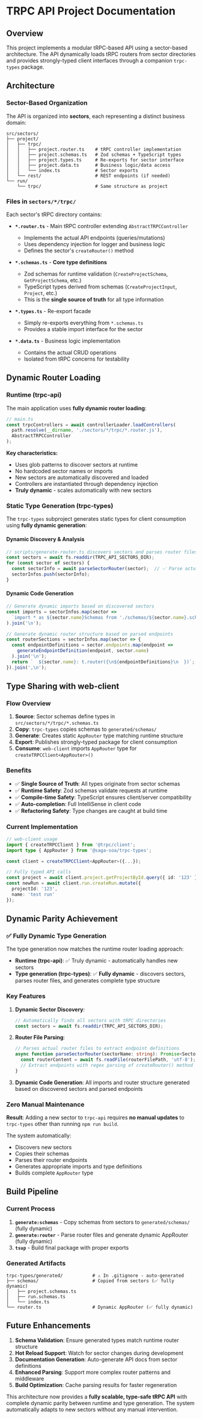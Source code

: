 # TRPC API Project Documentation

## Overview

This project implements a modular tRPC-based API using a sector-based architecture. The API dynamically loads tRPC routers from sector directories and provides strongly-typed client interfaces through a companion `trpc-types` package.

## Architecture

### Sector-Based Organization

The API is organized into **sectors**, each representing a distinct business domain:

```
src/sectors/
├── project/
│   ├── trpc/
│   │   ├── project.router.ts    # tRPC controller implementation
│   │   ├── project.schemas.ts   # Zod schemas + TypeScript types  
│   │   ├── project.types.ts     # Re-exports for sector interface
│   │   ├── project.data.ts      # Business logic/data access
│   │   └── index.ts             # Sector exports
│   └── rest/                    # REST endpoints (if needed)
└── run/
    └── trpc/                    # Same structure as project
```

### Files in `sectors/*/trpc/`

Each sector's tRPC directory contains:

- **`*.router.ts`** - Main tRPC controller extending `AbstractTRPCController`
  - Implements the actual API endpoints (queries/mutations)
  - Uses dependency injection for logger and business logic
  - Defines the sector's `createRouter()` method

- **`*.schemas.ts`** - **Core type definitions** 
  - Zod schemas for runtime validation (`CreateProjectSchema`, `GetProjectSchema`, etc.)
  - TypeScript types derived from schemas (`CreateProjectInput`, `Project`, etc.)
  - This is the **single source of truth** for all type information

- **`*.types.ts`** - Re-export facade
  - Simply re-exports everything from `*.schemas.ts` 
  - Provides a stable import interface for the sector

- **`*.data.ts`** - Business logic implementation
  - Contains the actual CRUD operations
  - Isolated from tRPC concerns for testability

## Dynamic Router Loading

### Runtime (trpc-api)

The main application uses **fully dynamic router loading**:

```typescript
// main.ts
const trpcControllers = await controllerLoader.loadControllers(
  path.resolve(__dirname, './sectors/*/trpc/*.router.js'),
  AbstractTRPCController
);
```

**Key characteristics:**
- Uses glob patterns to discover sectors at runtime
- No hardcoded sector names or imports
- New sectors are automatically discovered and loaded
- Controllers are instantiated through dependency injection
- **Truly dynamic** - scales automatically with new sectors

### Static Type Generation (trpc-types)

The `trpc-types` subproject generates static types for client consumption using **fully dynamic generation**:

#### Dynamic Discovery & Analysis
```typescript
// scripts/generate-router.ts discovers sectors and parses router files
const sectors = await fs.readdir(TRPC_API_SECTORS_DIR);
for (const sector of sectors) {
  const sectorInfo = await parseSectorRouter(sector);  // ✅ Parse actual router files
  sectorInfos.push(sectorInfo);
}
```

#### Dynamic Code Generation
```typescript
// Generate dynamic imports based on discovered sectors
const imports = sectorInfos.map(sector => 
  `import * as ${sector.name}Schemas from './schemas/${sector.name}.schemas.js';`
).join('\n');

// Generate dynamic router structure based on parsed endpoints
const routerSections = sectorInfos.map(sector => {
  const endpointDefinitions = sector.endpoints.map(endpoint =>
    generateEndpointDefinition(endpoint, sector.name)
  ).join('\n');
  return `  ${sector.name}: t.router({\n${endpointDefinitions}\n  })`;
}).join(',\n');
```

## Type Sharing with web-client

### Flow Overview

1. **Source**: Sector schemas define types in `src/sectors/*/trpc/*.schemas.ts`
2. **Copy**: `trpc-types` copies schemas to `generated/schemas/`
3. **Generate**: Creates static `AppRouter` type matching runtime structure
4. **Export**: Publishes strongly-typed package for client consumption
5. **Consume**: `web-client` imports `AppRouter` type for `createTRPCClient<AppRouter>()`

### Benefits

- ✅ **Single Source of Truth**: All types originate from sector schemas
- ✅ **Runtime Safety**: Zod schemas validate requests at runtime  
- ✅ **Compile-time Safety**: TypeScript ensures client/server compatibility
- ✅ **Auto-completion**: Full IntelliSense in client code
- ✅ **Refactoring Safety**: Type changes are caught at build time

### Current Implementation

```typescript
// web-client usage
import { createTRPCClient } from '@trpc/client';
import type { AppRouter } from '@saga-soa/trpc-types';

const client = createTRPCClient<AppRouter>({...});

// Fully typed API calls
const project = await client.project.getProjectById.query({ id: '123' });
const newRun = await client.run.createRun.mutate({ 
  projectId: '123', 
  name: 'test run' 
});
```

## Dynamic Parity Achievement

### ✅ Fully Dynamic Type Generation

The type generation now matches the runtime router loading approach:

- **Runtime (trpc-api)**: ✅ Truly dynamic - automatically handles new sectors
- **Type generation (trpc-types)**: ✅ **Fully dynamic** - discovers sectors, parses router files, and generates complete type structure

### Key Features

1. **Dynamic Sector Discovery**: 
   ```typescript
   // Automatically finds all sectors with tRPC directories
   const sectors = await fs.readdir(TRPC_API_SECTORS_DIR);
   ```

2. **Router File Parsing**:
   ```typescript
   // Parses actual router files to extract endpoint definitions
   async function parseSectorRouter(sectorName: string): Promise<SectorInfo> {
     const routerContent = await fs.readFile(routerFilePath, 'utf-8');
     // Extract endpoints with regex parsing of createRouter() method
   }
   ```

3. **Dynamic Code Generation**: All imports and router structure generated based on discovered sectors and parsed endpoints

### Zero Manual Maintenance

**Result**: Adding a new sector to `trpc-api` requires **no manual updates** to `trpc-types` other than running `npm run build`.

The system automatically:
- Discovers new sectors
- Copies their schemas
- Parses their router endpoints 
- Generates appropriate imports and type definitions
- Builds complete `AppRouter` type

## Build Pipeline

### Current Process

1. **`generate:schemas`** - Copy schemas from sectors to `generated/schemas/` (fully dynamic)
2. **`generate:router`** - Parse router files and generate dynamic AppRouter (fully dynamic) 
3. **`tsup`** - Build final package with proper exports

### Generated Artifacts

```
trpc-types/generated/           # ⚠️ In .gitignore - auto-generated
├── schemas/                    # Copied from sectors (✅ fully dynamic)
│   ├── project.schemas.ts
│   ├── run.schemas.ts  
│   └── index.ts
└── router.ts                   # Dynamic AppRouter (✅ fully dynamic)
```

## Future Enhancements

1. **Schema Validation**: Ensure generated types match runtime router structure  
2. **Hot Reload Support**: Watch for sector changes during development
3. **Documentation Generation**: Auto-generate API docs from sector definitions
4. **Enhanced Parsing**: Support more complex router patterns and middleware
5. **Build Optimization**: Cache parsing results for faster regeneration

This architecture now provides a **fully scalable, type-safe tRPC API** with complete dynamic parity between runtime and type generation. The system automatically adapts to new sectors without any manual intervention.
